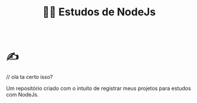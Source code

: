 # <p align="center"> 🐱‍👤 Estudos de NodeJs </p>
<br />

# ✍ 
// ola ta certo isso?

Um repositório criado com o intuito de
registrar meus projetos para estudos com NodeJs.
